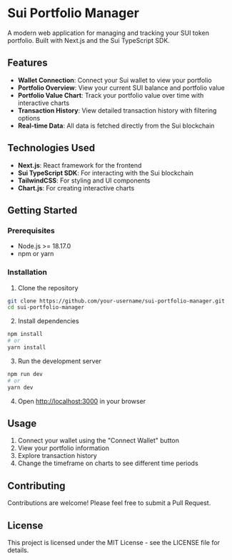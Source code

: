 # Sui Portfolio Manager

A modern web application for managing and tracking your SUI token portfolio. Built with Next.js and the Sui TypeScript SDK.

## Features

- **Wallet Connection**: Connect your Sui wallet to view your portfolio
- **Portfolio Overview**: View your current SUI balance and portfolio value
- **Portfolio Value Chart**: Track your portfolio value over time with interactive charts
- **Transaction History**: View detailed transaction history with filtering options
- **Real-time Data**: All data is fetched directly from the Sui blockchain

## Technologies Used

- **Next.js**: React framework for the frontend
- **Sui TypeScript SDK**: For interacting with the Sui blockchain
- **TailwindCSS**: For styling and UI components
- **Chart.js**: For creating interactive charts

## Getting Started

### Prerequisites

- Node.js >= 18.17.0
- npm or yarn

### Installation

1. Clone the repository
```bash
git clone https://github.com/your-username/sui-portfolio-manager.git
cd sui-portfolio-manager
```

2. Install dependencies
```bash
npm install
# or
yarn install
```

3. Run the development server
```bash
npm run dev
# or
yarn dev
```

4. Open [http://localhost:3000](http://localhost:3000) in your browser

## Usage

1. Connect your wallet using the "Connect Wallet" button
2. View your portfolio information
3. Explore transaction history
4. Change the timeframe on charts to see different time periods

## Contributing

Contributions are welcome! Please feel free to submit a Pull Request.

## License

This project is licensed under the MIT License - see the LICENSE file for details. 